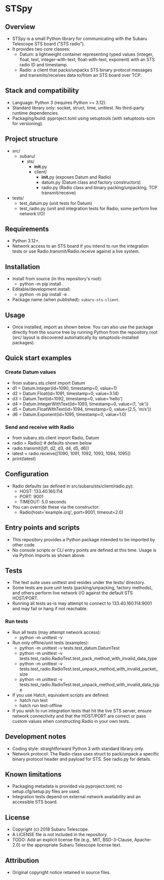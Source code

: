 # STSpy

## Overview
- STSpy is a small Python library for communicating with the Subaru Telescope STS board ("STS radio").
- It provides two core classes:
  - Datum: a lightweight container representing typed values (integer, float, text, integer-with-text, float-with-text, exponent) with an STS radio ID and timestamp.
  - Radio: a client that packs/unpacks STS binary protocol messages and transmits/receives data to/from an STS board over TCP.

## Stack and compatibility
- Language: Python 3 (requires Python >= 3.12).
- Standard library only: socket, struct, time, unittest. No third-party runtime dependencies.
- Packaging/build: pyproject.toml using setuptools (with setuptools-scm for versioning).

## Project structure
- src/
  - subaru/
    - sts/
      - __init__.py
      - client/
        - __init__.py  (exposes Datum and Radio)
        - datum.py     (Datum class and factory constructors)
        - radio.py     (Radio class and binary packing/unpacking, TCP transmit/receive)
- tests/
  - test_datum.py      (unit tests for Datum)
  - test_radio.py      (unit and integration tests for Radio; some perform live network I/O)

## Requirements
- Python 3.12+.
- Network access to an STS board if you intend to run the integration tests or use Radio.transmit/Radio.receive against a live system.

## Installation
- Install from source (in this repository's root):
  - python -m pip install .
- Editable/development install:
  - python -m pip install -e .
- Package name (when published): `subaru-sts-client`.

## Usage
- Once installed, import as shown below. You can also use the package directly from the source tree by running Python from the repository root (src/ layout is discovered automatically by setuptools-installed packages).

## Quick start examples
### Create Datum values
- from subaru.sts.client import Datum
- d1 = Datum.Integer(id=1090, timestamp=0, value=1)
- d2 = Datum.Float(id=1091, timestamp=0, value=3.14)
- d3 = Datum.Text(id=1092, timestamp=0, value='hello')
- d4 = Datum.IntegerWithText(id=1093, timestamp=0, value=(1, 'ok'))
- d5 = Datum.FloatWithText(id=1094, timestamp=0, value=(2.5, 'm/s'))
- d6 = Datum.Exponent(id=1095, timestamp=0, value=1.0)

### Send and receive with Radio
- from subaru.sts.client import Radio, Datum
- radio = Radio()  # defaults shown below
- radio.transmit([d1, d2, d3, d4, d5, d6])
- latest = radio.receive([1090, 1091, 1092, 1093, 1094, 1095])
- print(latest)

## Configuration
- Radio defaults (as defined in src/subaru/sts/client/radio.py):
  - HOST: 133.40.160.114
  - PORT: 9001
  - TIMEOUT: 5.0 seconds
- You can override these via the constructor:
  - Radio(host='example.org', port=9001, timeout=2.0)

## Entry points and scripts
- This repository provides a Python package intended to be imported by other code.
- No console scripts or CLI entry points are defined at this time. Usage is via Python imports as shown above.

## Tests
- The test suite uses unittest and resides under the tests/ directory.
- Some tests are pure unit tests (packing/unpacking, factory methods), and others perform live network I/O against the default STS HOST/PORT.
- Running all tests as-is may attempt to connect to 133.40.160.114:9001 and may fail or hang if not reachable.

### Run tests
- Run all tests (may attempt network access):
  - python -m unittest -v
- Run only offline/unit tests (examples):
  - python -m unittest -v tests.test_datum.DatumTest
  - python -m unittest -v tests.test_radio.RadioTest.test_pack_method_with_invalid_data_type
  - python -m unittest -v tests.test_radio.RadioTest.test_unpack_method_with_invalid_packet_size
  - python -m unittest -v tests.test_radio.RadioTest.test_unpack_method_with_invalid_data_type
- If you use Hatch, equivalent scripts are defined:
  - hatch run test
  - hatch run test-offline
- If you wish to run integration tests that hit the live STS server, ensure network connectivity and that the HOST/PORT are correct or pass custom values when constructing Radio in your own tests.

## Development notes
- Coding style: straightforward Python 3 with standard library only.
- Network protocol: The Radio class uses struct to pack/unpack a specific binary protocol header and payload for STS. See radio.py for details.

## Known limitations
- Packaging metadata is provided via pyproject.toml; no setup.cfg/setup.py files are used.
- Integration tests depend on external network availability and an accessible STS board.

## License
- Copyright (c) 2018 Subaru Telescope.
- A LICENSE file is not included in the repository.
- TODO: Add an explicit license file (e.g., MIT, BSD-3-Clause, Apache-2.0) or the appropriate Subaru Telescope license text.

## Attribution
- Original copyright notice retained in source files.
